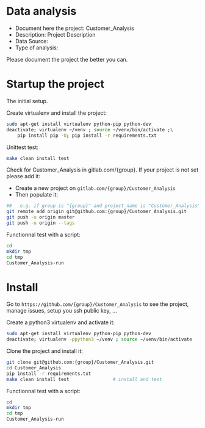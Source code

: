 # Data analysis
- Document here the project: Customer_Analysis
- Description: Project Description
- Data Source:
- Type of analysis:

Please document the project the better you can.

# Startup the project

The initial setup.

Create virtualenv and install the project:
```bash
sudo apt-get install virtualenv python-pip python-dev
deactivate; virtualenv ~/venv ; source ~/venv/bin/activate ;\
    pip install pip -U; pip install -r requirements.txt
```

Unittest test:
```bash
make clean install test
```

Check for Customer_Analysis in gitlab.com/{group}.
If your project is not set please add it:

- Create a new project on `gitlab.com/{group}/Customer_Analysis`
- Then populate it:

```bash
##   e.g. if group is "{group}" and project_name is "Customer_Analysis"
git remote add origin git@github.com:{group}/Customer_Analysis.git
git push -u origin master
git push -u origin --tags
```

Functionnal test with a script:

```bash
cd
mkdir tmp
cd tmp
Customer_Analysis-run
```

# Install

Go to `https://github.com/{group}/Customer_Analysis` to see the project, manage issues,
setup you ssh public key, ...

Create a python3 virtualenv and activate it:

```bash
sudo apt-get install virtualenv python-pip python-dev
deactivate; virtualenv -ppython3 ~/venv ; source ~/venv/bin/activate
```

Clone the project and install it:

```bash
git clone git@github.com:{group}/Customer_Analysis.git
cd Customer_Analysis
pip install -r requirements.txt
make clean install test                # install and test
```
Functionnal test with a script:

```bash
cd
mkdir tmp
cd tmp
Customer_Analysis-run
```
